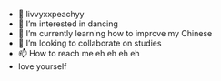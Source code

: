- 👋 livvyxxpeachyy
- 👀 I’m interested in dancing
- 🌱 I’m currently learning how to improve my Chinese
- 💞️ I’m looking to collaborate on studies
- 📫 How to reach me eh eh eh eh 
- love yourself
<!---
bless you
--->
